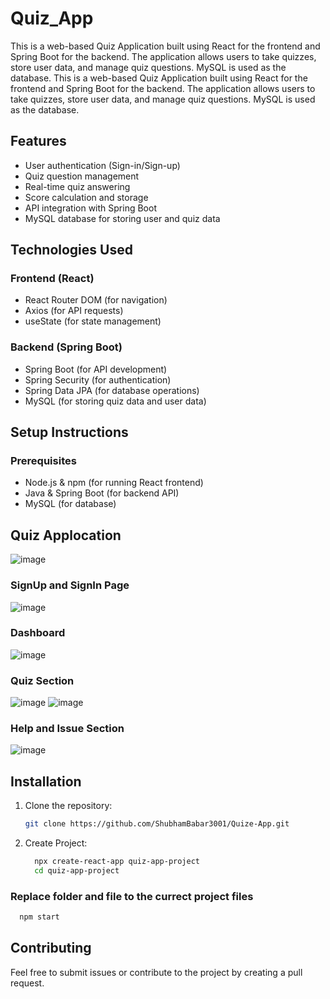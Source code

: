 # Quiz_App
This is a web-based Quiz Application built using React for the frontend and Spring Boot for the backend. The application allows users to take quizzes, store user data, and manage quiz questions. MySQL is used as the database.
This is a web-based Quiz Application built using React for the frontend and Spring Boot for the backend. The application allows users to take quizzes, store user data, and manage quiz questions. MySQL is used as the database.

## Features
- User authentication (Sign-in/Sign-up)
- Quiz question management
- Real-time quiz answering
- Score calculation and storage
- API integration with Spring Boot
- MySQL database for storing user and quiz data

## Technologies Used
### Frontend (React)
- React Router DOM (for navigation)
- Axios (for API requests)
- useState (for state management)

### Backend (Spring Boot)
- Spring Boot (for API development)
- Spring Security (for authentication)
- Spring Data JPA (for database operations)
- MySQL (for storing quiz data and user data)

## Setup Instructions
### Prerequisites
- Node.js & npm (for running React frontend)
- Java & Spring Boot (for backend API)
- MySQL (for database)


## Quiz Applocation
![image](https://github.com/user-attachments/assets/942af011-998b-4943-9d7e-d9cb313abfc4)

### SignUp and SignIn Page
![image](https://github.com/user-attachments/assets/aa3bcd12-88f5-4966-8932-8f63680032d8)

### Dashboard
![image](https://github.com/user-attachments/assets/95882957-49e9-41f2-9948-b4b2479670c7)

### Quiz Section
![image](https://github.com/user-attachments/assets/e2aeb3c5-b503-47bc-a2e0-47a25f94c6a1)
![image](https://github.com/user-attachments/assets/a0722fdd-ac06-4247-988b-d596e200301a)

### Help and Issue Section
![image](https://github.com/user-attachments/assets/e8a1c3c6-799d-481b-9951-91efec8ef7b9)

## Installation

1. Clone the repository:
   ```bash
   git clone https://github.com/ShubhamBabar3001/Quize-App.git
   ```
2. Create Project:
   ```bash
     npx create-react-app quiz-app-project
     cd quiz-app-project
   ```
### Replace folder and file to the currect project files

```bash
  npm start
```

## Contributing
Feel free to submit issues or contribute to the project by creating a pull request.
